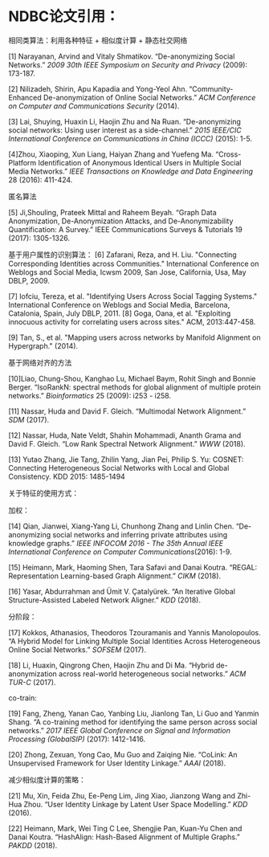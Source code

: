 # NDBC论文引用：

相同类算法：利用各种特征  + 相似度计算 + 静态社交网络

[1] Narayanan, Arvind and Vitaly Shmatikov. “De-anonymizing Social Networks.” _2009 30th IEEE Symposium on Security and Privacy_ (2009): 173-187.

[2] Nilizadeh, Shirin, Apu Kapadia and Yong-Yeol Ahn. “Community-Enhanced De-anonymization of Online Social Networks.” _ACM Conference on Computer and Communications Security_ (2014).

[3] Lai, Shuying, Huaxin Li, Haojin Zhu and Na Ruan. “De-anonymizing social networks: Using user interest as a side-channel.” _2015 IEEE/CIC International Conference on Communications in China (ICCC)_ (2015): 1-5.

[4]Zhou, Xiaoping, Xun Liang, Haiyan Zhang and Yuefeng Ma. “Cross-Platform Identification of Anonymous Identical Users in Multiple Social Media Networks.” _IEEE Transactions on Knowledge and Data Engineering_ 28 (2016): 411-424.

匿名算法

[5] Ji,Shouling, Prateek Mittal and Raheem Beyah. “Graph Data Anonymization, De-Anonymization Attacks, and De-Anonymizability Quantification: A Survey.” IEEE Communications Surveys & Tutorials 19 (2017): 1305-1326.

基于用户属性的识别算法：
[6] Zafarani, Reza, and H. Liu. "Connecting Corresponding Identities across Communities." International Conference on Weblogs and Social Media, Icwsm 2009, San Jose, California, Usa, May DBLP, 2009.

[7] Iofciu, Tereza, et al. "Identifying Users Across Social Tagging Systems." International Conference on Weblogs and Social Media, Barcelona, Catalonia, Spain, July DBLP, 2011.
[8] Goga, Oana, et al. "Exploiting innocuous activity for correlating users across sites." ACM, 2013:447-458.

[9] Tan, S., et al. "Mapping users across networks by Manifold Alignment on Hypergraph." (2014).

基于网络对齐的方法

[10]Liao, Chung-Shou, Kanghao Lu, Michael Baym, Rohit Singh and Bonnie Berger. “IsoRankN: spectral methods for global alignment of multiple protein networks.” *Bioinformatics* 25 (2009): i253 - i258.

[11] Nassar, Huda and David F. Gleich. “Multimodal Network Alignment.” *SDM* (2017).

[12] Nassar, Huda, Nate Veldt, Shahin Mohammadi, Ananth Grama and David F. Gleich. “Low Rank Spectral Network Alignment.” *WWW* (2018).

[13] Yutao Zhang, Jie Tang, Zhilin Yang, Jian Pei, Philip S. Yu: COSNET: Connecting Heterogeneous Social Networks with Local and Global Consistency. KDD 2015: 1485-1494

关于特征的使用方式：

加权：

[14] Qian, Jianwei, Xiang-Yang Li, Chunhong Zhang and Linlin Chen. “De-anonymizing social networks and inferring private attributes using knowledge graphs.” _IEEE INFOCOM 2016 - The 35th Annual IEEE International Conference on Computer Communications_(2016): 1-9.

[15] Heimann, Mark, Haoming Shen, Tara Safavi and Danai Koutra. “REGAL: Representation Learning-based Graph Alignment.” _CIKM_ (2018).

[16] Yasar, Abdurrahman and Ümit V. Çatalyürek. “An Iterative Global Structure-Assisted Labeled Network Aligner.” _KDD_ (2018).

分阶段：

[17] Kokkos, Athanasios, Theodoros Tzouramanis and Yannis Manolopoulos. “A Hybrid Model for Linking Multiple Social Identities Across Heterogeneous Online Social Networks.” _SOFSEM_ (2017).

[18] Li, Huaxin, Qingrong Chen, Haojin Zhu and Di Ma. “Hybrid de-anonymization across real-world heterogeneous social networks.” _ACM TUR-C_ (2017).

co-train:

[19] Fang, Zheng, Yanan Cao, Yanbing Liu, Jianlong Tan, Li Guo and Yanmin Shang. “A co-training method for identifying the same person across social networks.” *2017 IEEE Global Conference on Signal and Information Processing (GlobalSIP)* (2017): 1412-1416.

[20] Zhong, Zexuan, Yong Cao, Mu Guo and Zaiqing Nie. “CoLink: An Unsupervised Framework for User Identity Linkage.” *AAAI* (2018).

减少相似度计算的策略：

[21] Mu, Xin, Feida Zhu, Ee-Peng Lim, Jing Xiao, Jianzong Wang and Zhi-Hua Zhou. “User Identity Linkage by Latent User Space Modelling.” _KDD_ (2016).

[22] Heimann, Mark, Wei Ting C Lee, Shengjie Pan, Kuan-Yu Chen and Danai Koutra. “HashAlign: Hash-Based Alignment of Multiple Graphs.” *PAKDD* (2018).

